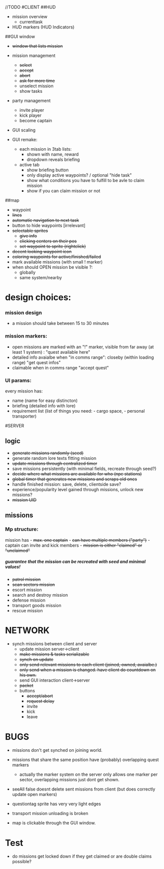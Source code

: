 //TODO
#CLIENT
##HUD
- mission overview
    - currenttask
- HUD markers (HUD Indicators)   
 
##GUI window
- ~~window that lists mission~~
- mission management
    - ~~select~~
    - ~~accept~~
    - ~~abort~~
    - ~~ask for more time~~
    - unselect mission
    - show tasks
- party management
    - invite player
    - kick player
    - become captain
    
- GUI scaling
- GUI remake:
    - each mission in 3tab lists:
        - shown with name, reward
        - dropdown reveals briefing
    - active tab
        - show briefing button
        - only display active waypoints? / optional "hide task"
        - show what conditions you have to fulfill to be avle to claim mission
        - show if you can claim mission or not
    
##map
- waypoint
 - ~~lines~~
 - ~~automatic navigation to next task~~
 - button to hide waypoints [irrelevant]
 - ~~selectable sprites~~
    - ~~give info~~
    - ~~clicking centers on their pos~~
    - ~~set waypoint to sprite (rightclick)~~
 - ~~decent looking waypoint icon~~
 - ~~coloring waypoints for active/finished/failed~~
 - mark available missions (with small ! marker)
 - when should OPEN mission be visible ?:
    - globally
    - same system/nearby
    
# design choices:
### mission design
- a mission should take between 15 to 30 minutes

### mission markers:
 - open missions are marked with an "!" marker, visible from far away (at least 1 system) : "quest available here"
 - detailed info avaialbe when "in comms range": closeby (within loading range) "get quest infos"
 - claimable when in comms range "accept quest"
 
### UI params:
 every mission has:
 - name (name for easy distincton)
 - briefing (detailed info with lore)
 - requirement list (list of things you need: - cargo space, - personal transporter)

#SERVER
## logic
- ~~generate missions randomly (seed)~~
- generate random lore texts fitting mission
- ~~update missions through centralized timer~~
- save missions persistently (with minimal fields, recreate through seed?)
- ~~decide where what missions are available for who (npc stations)~~
- ~~global timer that generates new missions and scraps old ones~~
- handle finished mission: save, delete, clientside save?
- experience/popularity level gained through missions, unlock new missions?
- ~~mission UID~~

## missions
### Mp structure:
mission has
    - ~~max. one captain~~
    - ~~can have multiple members ("party")~~
    - captain can invite and kick members
    - ~~mission is either "claimed" or "unclaimed"~~

    
##### guarantee that the mission can be recreated with seed and minimal values!
- ~~patrol mission~~
- ~~scan sectors mission~~
- escort mission
- search and destroy mission
- defense mission
- transport goods mission
- rescue mission

# NETWORK
- synch missions between client and server
   - update mission server->client
    - ~~make missions & tasks serializable~~ 
    - ~~synch on update~~
    - ~~only send relevant missions to each client (joined, owned, avaialbe.)~~
    - ~~only send when a mission is changed. have client do countdown on his own.~~
   - send GUI interaction client->server
    - ~~packet~~
    - buttons
        - ~~accept/abort~~
        - ~~request delay~~
        - invite
        - kick
        - leave
    
# BUGS
- missions don't get synched on joining world.
- missions that share the same position have (probably) overlapping quest markers
    - actually the marker system on the server only allows one marker per sector, overlapping missions just dont get shown.
- seeAll false doesnt delete sent missions from client (but does correctly update open markers)
- questiontag sprite has very very light edges

- transport mission unloading is broken
- map is clickable through the GUI window.
# Test
- do missions get locked down if they get claimed or are double claims possible?
